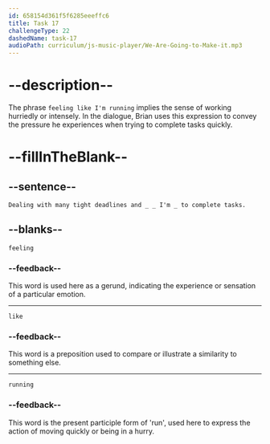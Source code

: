 ```yaml
---
id: 658154d361f5f6285eeeffc6
title: Task 17
challengeType: 22
dashedName: task-17
audioPath: curriculum/js-music-player/We-Are-Going-to-Make-it.mp3
---
```


<!--
AUDIO REFERENCE:
Brian: Dealing with many tight deadlines and feeling like I'm running to complete tasks.
-->

# --description--

The phrase `feeling like I'm running` implies the sense of working hurriedly or intensely. In the dialogue, Brian uses this expression to convey the pressure he experiences when trying to complete tasks quickly.

# --fillInTheBlank--

## --sentence--

`Dealing with many tight deadlines and _ _ I'm _ to complete tasks.`

## --blanks--

`feeling`

### --feedback--

This word is used here as a gerund, indicating the experience or sensation of a particular emotion.

---

`like`

### --feedback--

This word is a preposition used to compare or illustrate a similarity to something else.

---

`running`

### --feedback--

This word is the present participle form of 'run', used here to express the action of moving quickly or being in a hurry.
